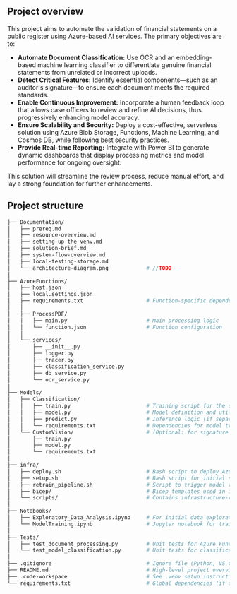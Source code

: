 ## Project overview

This project aims to automate the validation of financial statements on a public register using Azure-based AI services. The primary objectives are to:

- **Automate Document Classification:** Use OCR and an embedding-based machine learning classifier to differentiate genuine financial statements from unrelated or incorrect uploads.
- **Detect Critical Features:** Identify essential components—such as an auditor's signature—to ensure each document meets the required standards.
- **Enable Continuous Improvement:** Incorporate a human feedback loop that allows case officers to review and refine AI decisions, thus progressively enhancing model accuracy.
- **Ensure Scalability and Security:** Deploy a cost-effective, serverless solution using Azure Blob Storage, Functions, Machine Learning, and Cosmos DB, while following best security practices.
- **Provide Real-time Reporting:** Integrate with Power BI to generate dynamic dashboards that display processing metrics and model performance for ongoing oversight.

This solution will streamline the review process, reduce manual effort, and lay a strong foundation for further enhancements.


## Project structure

```bash
├── Documentation/
│   ├── prereq.md
│   ├── resource-overview.md
│   ├── setting-up-the-venv.md
│   ├── solution-brief.md
│   ├── system-flow-overview.md
│   ├── local-testing-storage.md
│   └── architecture-diagram.png            # //TODO
│
├── AzureFunctions/
│   ├── host.json
│   ├── local.settings.json
│   ├── requirements.txt                    # Function-specific dependencies
│   │
│   ├── ProcessPDF/
│   │   ├── main.py                         # Main processing logic
│   │   └── function.json                   # Function configuration
│   │
│   └── services/
│       ├── __init__.py
│       ├── logger.py
│       ├── tracer.py                     
│       ├── classification_service.py            
│       ├── db_service.py                   
│       └── ocr_service.py                  
│
├── Models/
│   ├── Classification/
│   │   ├── train.py                        # Training script for the document classifier
│   │   ├── model.py                        # Model definition and utilities
│   │   ├── predict.py                      # Inference logic (if separate)
│   │   └── requirements.txt                # Dependencies for model training/inference
│   └── CustomVision/                       # (Optional: for signature detection)
│       ├── train.py
│       ├── model.py
│       └── requirements.txt
│
├── infra/
│   ├── deploy.sh                           # Bash script to deploy Azure resources
│   ├── setup.sh                            # Bash script for initial setup/configuration
│   ├── retrain_pipeline.sh                 # Script to trigger model retraining
│   ├── bicep/                              # Bicep templates used in infra scripts.
│   └── scripts/                            # Contains infrastructure-related scripts                      
│
├── Notebooks/
│   ├── Exploratory_Data_Analysis.ipynb     # For initial data exploration
│   └── ModelTraining.ipynb                 # Jupyter notebook for training experiments
│
├── Tests/
│   ├── test_document_processing.py         # Unit tests for Azure Functions logic
│   └── test_model_classification.py        # Unit tests for classification model
│
├── .gitignore                              # Ignore file (Python, VS Code, Azure Functions, etc.)
├── README.md                               # High-level project overview and instructions
├── .code-workspace                         # See .venv setup instructions in Documentation/
└── requirements.txt                        # Global dependencies (if applicable)
```